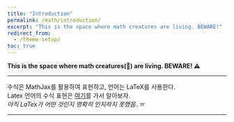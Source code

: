 ```yaml
---
title: "Introduction"
permalink: /math/introduction/
excerpt: "This is the space where math creatures are living. BEWARE!"
redirect_from:
  - /theme-setup/
toc: true
---
```



**This is the space where math creatures(:space_invader:) are living. BEWARE! :warning:**

---

수식은 MathJax를 활용하여 표현하고, 언어는 LaTeX를 사용한다.<br>
Latex 언어의 수식 표현은 [여기](https://www.codecogs.com/latex/eqneditor.php)를 가서 알아보자.<br>
*아직 LaTex가 어떤 것인지 명확히 인지하지 못했음..ㅠ*<br>

---



